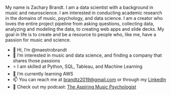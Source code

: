 My name is Zachary Brandt. I am a data scientist with a background in music and neuroscience. I am interested in conducting academic research in the domains of music, psychology, and data science. I am a creator who loves the entire project pipeline from asking questions, collecting data, analyzing and modeling the data, to creating web apps and slide decks. My goal in life is to create and be a resource to people who, like me, have a passion for music and science.

- 👋  Hi, I’m @maestrobrandt
- 👀  I’m interested in music and data science, and finding a company that shares those passions
- :star:  I am skilled at Python, SQL, Tableau, and Machine Learning
- 🌱  I’m currently learning AWS
- 📫  You can reach me at <brandtz2019@gmail.com> or through my [LinkedIn](https://linkedin.com/in/zacharymbrandt)
- :musical_note: Check out my podcast: [The Aspiring Music Psychologist](https://anchor.fm/zachary-brandt5)

<!---
maestrobrandt/maestrobrandt is a ✨ special ✨ repository because its `README.md` (this file) appears on your GitHub profile.
You can click the Preview link to take a look at your changes.
--->
